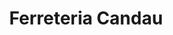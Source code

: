 ---
title: "Ferreteria Candau"
url: /mataro/ferreteria-candau-ronda-de-leopold-odonell/
shop: hardware
---
